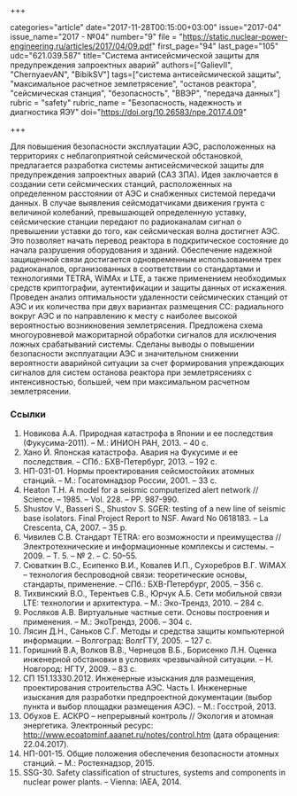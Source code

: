 +++

categories="article"
date="2017-11-28T00:15:00+03:00"
issue="2017-04"
issue_name="2017 - №04"
number="9"
file = "https://static.nuclear-power-engineering.ru/articles/2017/04/09.pdf"
first_page="94"
last_page="105"
udc="621.039.587"
title="Система антисейсмической защиты для предупреждения запроектных аварий"
authors=["GalievII", "ChernyaevAN", "BibikSV"]
tags=["система антисейсмической защиты", "максимальное расчетное землетрясение", "останов реактора", "сейсмическая станция", "безопасность", "ВВЭР", "передача данных"]
rubric = "safety"
rubric_name = "Безопасность, надежность и диагностика ЯЭУ"
doi="https://doi.org/10.26583/npe.2017.4.09"

+++

Для повышения безопасности эксплуатации АЭС, расположенных на территориях с неблагоприятной сейсмической обстановкой, предлагается разработка системы антисейсмической защиты для предупреждения запроектных аварий (САЗ ЗПА). Идея заключается в создании сети сейсмических станций, расположенных на определенном расстоянии от АЭС и снабженных системой передачи данных. В случае выявления сейсмодатчиками движения грунта с величиной колебаний, превышающей определенную уставку, сейсмические станции передают по радиоканалам сигнал о превышении уставки до того, как сейсмическая волна достигнет АЭС. Это позволяет начать перевод реактора в подкритическое состояние до начала разрушения оборудования и зданий. Обеспечение надежной защищенной связи достигается одновременным использованием трех радиоканалов, организованных в соответствии со стандартами и технологиями TETRA, WiMAx и LTE, а также применением необходимых средств криптографии, аутентификации и защиты данных от искажения. Проведен анализ оптимальности удаленности сейсмических станций от АЭС и их количества при двух вариантах размещения СС: радиального вокруг АЭС и по направлению к месту с наиболее высокой вероятностью возникновения землетрясения. Предложена схема многоуровневой мажоритарной обработки сигналов для исключения ложных срабатываний системы. Сделаны выводы о повышении безопасности эксплуатации АЭС и значительном снижении вероятности аварийной ситуации за счет формирования упреждающих сигналов для систем останова реактора при землетрясениях с интенсивностью, большей, чем при максимальном расчетном землетрясении.

### Ссылки

1. Новикова А.А. Природная катастрофа в Японии и ее последствия (Фукусима-2011). – М.: ИНИОН РАН, 2013. – 40 с.
2. Хано Й. Японская катастрофа. Авария на Фукусиме и ее последствия. – СПб.: БХВ-Петербург, 2013. – 192 с.
3. НП-031-01. Нормы проектирования сейсмостойких атомных станций. – М.: Госатомнадзор России, 2001. – 33 c.
4. Heaton T.H. A model for a seismic computerized alert network // Science. – 1985. – Vol. 228. – PP. 987-990.
5. Shustov V., Basseri S., Shustov S. SGER: testing of a new line of seismic base isolators. Final Project Report to NSF. Award No 0618183. – La Crescenta, CA, 2007. – 35 p.
6. Чивилев С.В. Стандарт TETRA: его возможности и преимущества // Электротехнические и информационные комплексы и системы. – 2009. – Т. 5. – № 2. – С. 50–55.
7. Сюваткин В.С., Есипенко В.И., Ковалев И.П., Сухоребров В.Г. WiMAX – технология беспроводной связи: теоретические основы, стандарты, применение. – СПб.: БХВ-Петербург, 2005. – 356 с.
8. Тихвинский В.О., Терентьев С.В., Юрчук А.Б. Сети мобильной связи LTE: технологии и архитектура. – М.: Эко-Трендз, 2010. – 284 с.
9. Росляков А.В. Виртуальные частные сети. Основы построения и применения. – М.: ЭкоТрендз, 2006. – 304 c.
10. Лясин Д.Н., Саньков С.Г. Методы и средства защиты компьютерной информации. – Волгоград: ВолгГТУ, 2005. – 127 с.
11. Горишний В.А, Волков В.В., Чернецов В.Б., Борисенко Л.Н. Оценка инженерной обстановки в условиях чрезвычайной ситуации. – Н. Новгород: НГТУ, 2009. – 83 c.
12. СП 151.13330.2012. Инженерные изыскания для размещения, проектирования строительства АЭС. Часть I. Инженерные изыскания для разработки предпроектной документации (выбор пункта и выбор площадки размещения АЭС). – М.: Госстрой, 2013.
13. Обухов Е. АСКРО – непрерывный контроль // Экология и атомная энергетика. Электронный ресурс: http://www.ecoatominf.aaanet.ru/notes/control.htm (дата обращения: 22.04.2017).
14. НП-001-15. Общие положения обеспечения безопасности атомных станций. – М.: Ростехнадзор, 2015.
15. SSG-30. Safety classification of structures, systems and components in nuclear power plants. – Vienna: IAEA, 2014.